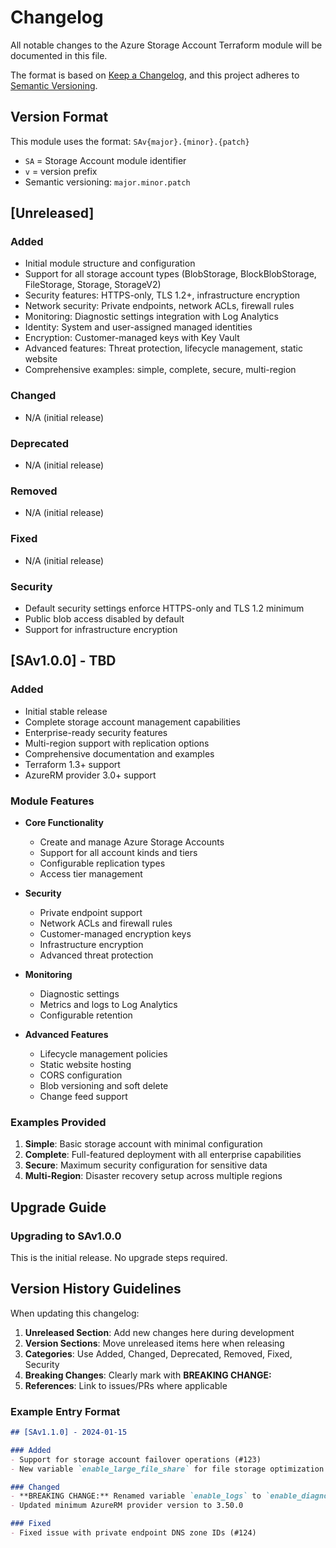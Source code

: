 # Changelog

All notable changes to the Azure Storage Account Terraform module will be documented in this file.

The format is based on [Keep a Changelog](https://keepachangelog.com/en/1.0.0/),
and this project adheres to [Semantic Versioning](https://semver.org/spec/v2.0.0.html).

## Version Format

This module uses the format: `SAv{major}.{minor}.{patch}`
- `SA` = Storage Account module identifier
- `v` = version prefix
- Semantic versioning: `major.minor.patch`

## [Unreleased]

### Added
- Initial module structure and configuration
- Support for all storage account types (BlobStorage, BlockBlobStorage, FileStorage, Storage, StorageV2)
- Security features: HTTPS-only, TLS 1.2+, infrastructure encryption
- Network security: Private endpoints, network ACLs, firewall rules
- Monitoring: Diagnostic settings integration with Log Analytics
- Identity: System and user-assigned managed identities
- Encryption: Customer-managed keys with Key Vault
- Advanced features: Threat protection, lifecycle management, static website
- Comprehensive examples: simple, complete, secure, multi-region

### Changed
- N/A (initial release)

### Deprecated
- N/A (initial release)

### Removed
- N/A (initial release)

### Fixed
- N/A (initial release)

### Security
- Default security settings enforce HTTPS-only and TLS 1.2 minimum
- Public blob access disabled by default
- Support for infrastructure encryption

## [SAv1.0.0] - TBD

### Added
- Initial stable release
- Complete storage account management capabilities
- Enterprise-ready security features
- Multi-region support with replication options
- Comprehensive documentation and examples
- Terraform 1.3+ support
- AzureRM provider 3.0+ support

### Module Features
- **Core Functionality**
  - Create and manage Azure Storage Accounts
  - Support for all account kinds and tiers
  - Configurable replication types
  - Access tier management

- **Security**
  - Private endpoint support
  - Network ACLs and firewall rules
  - Customer-managed encryption keys
  - Infrastructure encryption
  - Advanced threat protection

- **Monitoring**
  - Diagnostic settings
  - Metrics and logs to Log Analytics
  - Configurable retention

- **Advanced Features**
  - Lifecycle management policies
  - Static website hosting
  - CORS configuration
  - Blob versioning and soft delete
  - Change feed support

### Examples Provided
1. **Simple**: Basic storage account with minimal configuration
2. **Complete**: Full-featured deployment with all enterprise capabilities
3. **Secure**: Maximum security configuration for sensitive data
4. **Multi-Region**: Disaster recovery setup across multiple regions

## Upgrade Guide

### Upgrading to SAv1.0.0
This is the initial release. No upgrade steps required.

## Version History Guidelines

When updating this changelog:

1. **Unreleased Section**: Add new changes here during development
2. **Version Sections**: Move unreleased items here when releasing
3. **Categories**: Use Added, Changed, Deprecated, Removed, Fixed, Security
4. **Breaking Changes**: Clearly mark with **BREAKING CHANGE:**
5. **References**: Link to issues/PRs where applicable

### Example Entry Format
```markdown
## [SAv1.1.0] - 2024-01-15

### Added
- Support for storage account failover operations (#123)
- New variable `enable_large_file_share` for file storage optimization

### Changed
- **BREAKING CHANGE:** Renamed variable `enable_logs` to `enable_diagnostic_settings` (#125)
- Updated minimum AzureRM provider version to 3.50.0

### Fixed
- Fixed issue with private endpoint DNS zone IDs (#124)
```